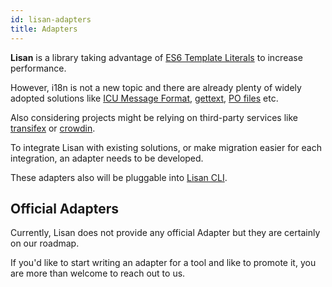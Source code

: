 ```yaml
---
id: lisan-adapters
title: Adapters
---
```


**Lisan** is a library taking advantage of
[ES6 Template Literals](https://developer.mozilla.org/en-US/docs/Web/JavaScript/Reference/Template_literals)
to increase performance.

However, i18n is not a new topic and
there are already plenty of widely adopted solutions like
[ICU Message Format](http://userguide.icu-project.org/formatparse/messages),
[gettext](https://en.wikipedia.org/wiki/Gettext),
[PO files](https://www.icanlocalize.com/site/tutorials/how-to-translate-with-gettext-po-and-pot-files/)
etc.

Also considering projects might be relying on third-party
services like [transifex](https://www.transifex.com/) or
[crowdin](https://crowdin.com/).

To integrate Lisan with existing solutions, or make migration easier
for each integration, an adapter needs to be developed.

These adapters also will be pluggable into [Lisan CLI](/docs/what-is-lisan-cli).

## Official Adapters

Currently, Lisan does not provide any official Adapter
but they are certainly on our roadmap.

If you'd like to start writing an
adapter for a tool and like to promote it,
you are more than welcome to reach out to us.

